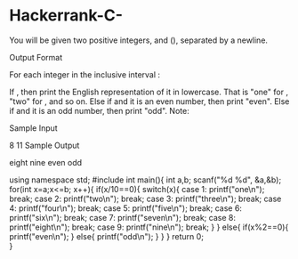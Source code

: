 # Hackerrank-C-

You will be given two positive integers,  and  (), separated by a newline.

Output Format

For each integer  in the inclusive interval :

If , then print the English representation of it in lowercase. That is "one" for , "two" for , and so on.
Else if  and it is an even number, then print "even".
Else if  and it is an odd number, then print "odd".
Note: 

Sample Input

8
11
Sample Output

eight
nine
even
odd



using namespace std;
#include<iostream>
int main(){
    int a,b;
    scanf("%d %d", &a,&b);
    for(int x=a;x<=b; x++){
        if(x/10==0){
            switch(x){
                case 1:
                    printf("one\n");
                    break;
                case 2:
                    printf("two\n");
                    break;
                case 3:
                    printf("three\n");
                    break;
                case 4:
                    printf("four\n");
                    break;
                case 5:
                    printf("five\n");
                    break;
                case 6:
                    printf("six\n");
                    break;
                case 7:
                    printf("seven\n");
                    break;
                case 8:
                    printf("eight\n");
                    break;
                case 9:
                    printf("nine\n");
                    break;
            } 
        }
        else{
            if(x%2==0){
                printf("even\n");
            }
            else{
                printf("odd\n");
            }
        }
        }
     return 0;   
    }
